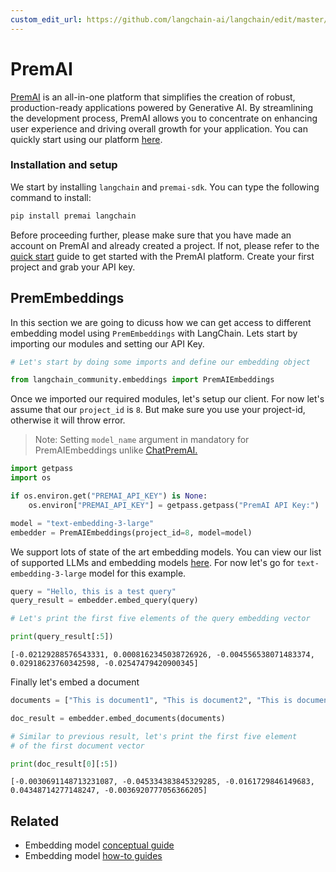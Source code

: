 ```yaml
---
custom_edit_url: https://github.com/langchain-ai/langchain/edit/master/docs/docs/integrations/text_embedding/premai.ipynb
---
```

# PremAI

[PremAI](https://premai.io/) is an all-in-one platform that simplifies the creation of robust, production-ready applications powered by Generative AI. By streamlining the development process, PremAI allows you to concentrate on enhancing user experience and driving overall growth for your application. You can quickly start using our platform [here](https://docs.premai.io/quick-start).

### Installation and setup

We start by installing `langchain` and `premai-sdk`. You can type the following command to install:

```bash
pip install premai langchain
```

Before proceeding further, please make sure that you have made an account on PremAI and already created a project. If not, please refer to the [quick start](https://docs.premai.io/introduction) guide to get started with the PremAI platform. Create your first project and grab your API key.

## PremEmbeddings

In this section we are going to dicuss how we can get access to different embedding model using `PremEmbeddings` with LangChain. Lets start by importing our modules and setting our API Key. 


```python
# Let's start by doing some imports and define our embedding object

from langchain_community.embeddings import PremAIEmbeddings
```

Once we imported our required modules, let's setup our client. For now let's assume that our `project_id` is `8`. But make sure you use your project-id, otherwise it will throw error.

> Note: Setting `model_name` argument in mandatory for PremAIEmbeddings unlike [ChatPremAI.](https://python.langchain.com/v0.1/docs/integrations/chat/premai/)


```python
import getpass
import os

if os.environ.get("PREMAI_API_KEY") is None:
    os.environ["PREMAI_API_KEY"] = getpass.getpass("PremAI API Key:")
```


```python
model = "text-embedding-3-large"
embedder = PremAIEmbeddings(project_id=8, model=model)
```

We support lots of state of the art embedding models. You can view our list of supported LLMs and embedding models [here](https://docs.premai.io/get-started/supported-models). For now let's go for `text-embedding-3-large` model for this example.


```python
query = "Hello, this is a test query"
query_result = embedder.embed_query(query)

# Let's print the first five elements of the query embedding vector

print(query_result[:5])
```
```output
[-0.02129288576543331, 0.0008162345038726926, -0.004556538071483374, 0.02918623760342598, -0.02547479420900345]
```
Finally let's embed a document


```python
documents = ["This is document1", "This is document2", "This is document3"]

doc_result = embedder.embed_documents(documents)

# Similar to previous result, let's print the first five element
# of the first document vector

print(doc_result[0][:5])
```
```output
[-0.0030691148713231087, -0.045334383845329285, -0.0161729846149683, 0.04348714277148247, -0.0036920777056366205]
```

## Related

- Embedding model [conceptual guide](/docs/concepts/#embedding-models)
- Embedding model [how-to guides](/docs/how_to/#embedding-models)
